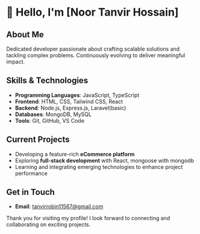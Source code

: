 # 👋 Hello, I'm [Noor Tanvir Hossain]  

## About Me  
Dedicated developer passionate about crafting scalable solutions and tackling complex problems. Continuously evolving to deliver meaningful impact.
## Skills & Technologies  
- **Programming Languages**: JavaScript, TypeScript  
- **Frontend**: HTML, CSS, Tailwind CSS, React  
- **Backend**: Node.js, Express.js, Laravel(basic)
- **Databases**: MongoDB, MySQL  
- **Tools**: Git, GitHub, VS Code
## Current Projects  
- Developing a feature-rich **eCommerce platform**  
- Exploring **full-stack development** with React, mongoose with mongodb  
- Learning and integrating emerging technologies to enhance project performance  

## Get in Touch  
- **Email**:     [tanvirrobin11567@gmail.com](mailto:your.email@example.com)  


Thank you for visiting my profile! I look forward to connecting and collaborating on exciting projects.  

